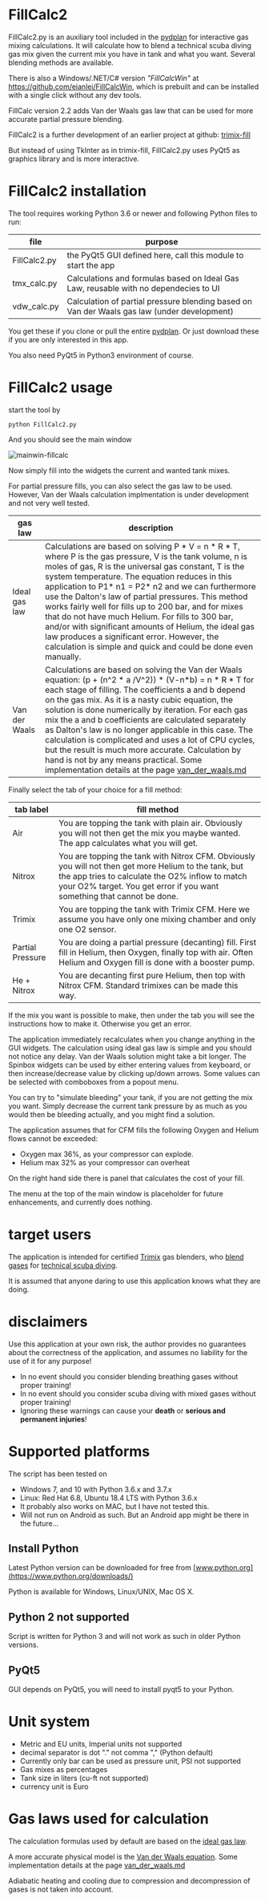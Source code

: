 # FillCalc2
FillCalc2.py is an auxiliary tool included in the [pydplan](https://github.com/eianlei/pydplan) for interactive gas mixing calculations.
It will calculate how to blend a technical scuba diving gas mix given the current mix you have in tank and what you want. Several blending methods are available.

There is also a Windows/.NET/C# version _"FillCalcWin"_ at https://github.com/eianlei/FillCalcWin, which is prebuilt and can be installed with a single click without any dev tools.

FillCalc version 2.2 adds Van der Waals gas law that can be used for more accurate partial pressure blending.   

FillCalc2 is a further development of an earlier project at github:
[trimix-fill](https://github.com/eianlei/trimix-fill)

But instead of using TkInter as in trimix-fill, FillCalc2.py uses PyQt5 as graphics library and is more interactive.

# FillCalc2 installation
The tool requires working Python 3.6 or newer and following Python files to run:

file | purpose
------------ | -------------
FillCalc2.py | the PyQt5 GUI defined here, call this module to start the app
tmx_calc.py | Calculations and formulas based on Ideal Gas Law, reusable with no dependecies to UI
vdw_calc.py | Calculation of partial pressure blending based on Van der Waals gas law (under development)

You get these if you clone or pull the entire [pydplan](https://github.com/eianlei/pydplan). Or just download these if you are only interested in this app.

You also need PyQt5 in Python3 environment of course.

# FillCalc2 usage
start the tool by

    python FillCalc2.py
And you should see the main window

![mainwin-fillcalc](fillcalc2.1.jpg)


Now simply fill into the widgets the  current and wanted tank mixes.

For partial pressure fills, you can also select the gas law to be used. However, Van der Waals calculation implmentation is under development and not very well tested.

gas law | description
------------ | -------------
Ideal gas law | Calculations are based on solving P * V = n * R * T, where P is the gas pressure, V is the tank volume, n is moles of gas, R is the universal gas constant, T is the system temperature. The equation reduces in this application to P1* n1 = P2* n2 and we can furthermore use the Dalton's law of partial pressures. This method works fairly well for fills up to 200 bar, and for mixes that do not have much Helium. For fills to 300 bar, and/or with significant amounts of Helium, the ideal gas law produces a significant error. However, the calculation is simple and quick and could be done even manually.
Van der Waals | Calculations are based on solving the Van der Waals equation: (p + (n^2 * a /V^2)) * (V-n*b) = n * R * T for each stage of filling. The coefficients a and b depend on the gas mix. As it is a nasty cubic equation, the solution is done numerically by iteration. For each gas mix the a and b coefficients are calculated separately as Dalton's law is no longer applicable in this case. The calculation is complicated and uses a lot of CPU cycles, but the result is much more accurate. Calculation by hand is not by any means practical. Some implementation details at the page [van_der_waals.md](van_der_waals.md)

Finally select the tab of your choice for a fill method:

tab label | fill method
------------ | -------------
Air | You are topping the tank with plain air. Obviously you will not then get the mix you maybe wanted. The app calculates what you will get.
Nitrox |  You are topping the tank with Nitrox CFM. Obviously you will not then get more Helium to the tank, but the app tries to calculate the O2% inflow to match your O2% target. You get error if you want something that cannot be done.
Trimix | You are topping the tank with Trimix CFM. Here we assume you have only one mixing chamber and only one O2 sensor.
Partial Pressure | You are doing a partial pressure (decanting) fill. First fill in Helium, then Oxygen, finally top with air. Often Helium and Oxygen fill is done with a booster pump.
He + Nitrox | You are decanting first pure Helium, then top with Nitrox CFM. Standard trimixes can be made this way.

If the mix you want is possible to make, then under the tab you will see the instructions how to make it. Otherwise you get an error.

The application immediately recalculates when you change anything in the GUI widgets. The calculation using ideal gas law is simple and you should not notice any delay. Van der Waals solution might take a bit longer. The Spinbox widgets can be used by either entering values from keyboard, or then increase/decrease value by clicking up/down arrows. Some values can be selected with comboboxes from a popout menu.

You can try to "simulate bleeding" your tank, if you are not getting the mix you want. Simply decrease the current tank pressure by as much as you would then be bleeding actually, and you might find a solution.

The application assumes that for CFM fills the following Oxygen and Helium flows cannot be exceeded:
- Oxygen max 36%, as your compressor can explode.
- Helium max 32% as your compressor can overheat

On the right hand side there is panel that calculates the cost of your fill.

The menu at the top of the main window is placeholder for future enhancements, and currently does nothing.

# target users
The application is intended for certified [Trimix](https://en.wikipedia.org/wiki/Trimix_(breathing_gas)) gas blenders, who [blend gases](https://en.wikipedia.org/wiki/Gas_blending_for_scuba_diving) for [technical scuba diving](https://en.wikipedia.org/wiki/Technical_diving).

It is assumed that anyone daring to use this application knows what they are doing.

# disclaimers
Use this application at your own risk, the author provides no guarantees about the correctness of the application, and assumes no liability for the use of it for any purpose!

* In no event should you consider blending breathing gases without proper training!
* In no event should you consider scuba diving with mixed gases without proper training!
* Ignoring these warnings can cause your **death** or **serious and permanent injuries**!

# Supported platforms
The script has been tested on
* Windows 7, and 10 with Python 3.6.x and 3.7.x
* Linux: Red Hat 6.8, Ubuntu 18.4 LTS  with Python 3.6.x
* It probably also works on MAC, but I have not tested this.
* Will not run on Android as such. But an Android app might be there in the future...

## Install Python
Latest Python version can be downloaded for free from [www.python.org](https://www.python.org/downloads/)

Python is available for Windows, Linux/UNIX, Mac OS X.

## Python 2 not supported
Script is written for Python 3 and will not work as such in older Python versions.

## PyQt5
GUI depends on PyQt5, you will need to install pyqt5 to your Python.

# Unit system
* Metric and EU units, Imperial units not supported
* decimal separator is dot "." not comma "," (Python default)
* Currently only bar can be used as pressure unit, PSI not supported
* Gas mixes as percentages
* Tank size in liters (cu-ft not supported)
* currency unit is Euro

# Gas laws used for calculation
The calculation formulas used by default are based on the [ideal gas law](https://en.wikipedia.org/wiki/Ideal_gas_law).

A more accurate physical model is the [Van der Waals equation](https://en.wikipedia.org/wiki/Van_der_Waals_equation). Some implementation details at the page [van_der_waals.md](van_der_waals.md)

Adiabatic heating and cooling due to compression and decompression of gases is not taken into account.
